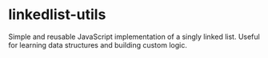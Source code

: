 # linkedlist-utils
Simple and reusable JavaScript implementation of a singly linked list. Useful for learning data structures and building custom logic.
